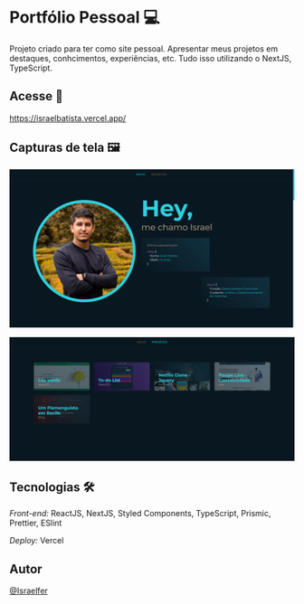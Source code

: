 # Portfólio Pessoal 💻

Projeto criado para ter como site pessoal. Apresentar meus projetos em destaques, conhcimentos, experiências, etc. Tudo isso utilizando o NextJS, TypeScript.

## Acesse 👀

https://israelbatista.vercel.app/

## Capturas de tela 🖼️

![Screen One](./src//assets/print1.png?raw=true 'screenshot')

![Screen Two](./src//assets/print2.png?raw=true 'screenshot')

## Tecnologias 🛠️

_Front-end:_ ReactJS, NextJS, Styled Components, TypeScript, Prismic, Prettier, ESlint

_Deploy:_ Vercel

## Autor

[@Israelfer](https://www.github.com/Israelfer)
